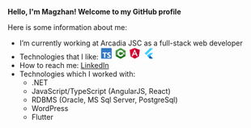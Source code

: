 **Hello, I'm Magzhan! Welcome to my GitHub profile**

Here is some information about me:

- I’m currently working at Arcadia JSC as a full-stack web developer
- Technologies that I like: 
  <img src="https://raw.githubusercontent.com/vscode-icons/vscode-icons/master/icons/file_type_typescript_official.svg" alt="TypeScript" width="24" height="24">
  <img src="https://raw.githubusercontent.com/vscode-icons/vscode-icons/master/icons/file_type_csharp2.svg" width="24" alt=".NET" height="24">
  <img src="https://raw.githubusercontent.com/vscode-icons/vscode-icons/master/icons/file_type_angular.svg" width="24" alt="Angular" height="24">
  <img src="https://raw.githubusercontent.com/vscode-icons/vscode-icons/master/icons/file_type_flutter.svg" width="24" alt="Flutter" height="24">
- How to reach me: [LinkedIn](www.linkedin.com/in/kydyralin)
- Technologies which I worked with:
  - .NET
  - JavaScript/TypeScript (AngularJS, React)
  - RDBMS (Oracle, MS Sql Server, PostgreSql)
  - WordPress
  - Flutter
